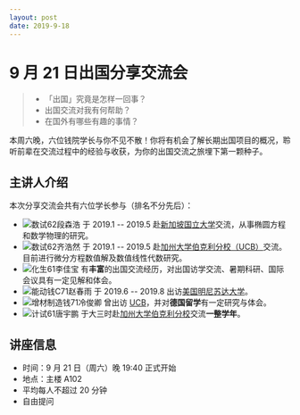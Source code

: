 ```yaml
---
layout: post
date: 2019-9-18
---
```


# 9 月 21 日出国分享交流会

> - 「出国」究竟是怎样一回事？
> - 出国交流对我有何帮助？
> - 在国外有哪些有趣的事情？

本周六晚，六位钱院学长与你不见不散！你将有机会了解长期出国项目的概况，聆听前辈在交流过程中的经验与收获，为你的出国交流之旅埋下第一颗种子。

## 主讲人介绍
本次分享交流会共有六位学长参与（排名不分先后）：

- ![数试62段森浩](person) 于 2019.1 -- 2019.5 赴<u>新加坡国立大学</u>交流，从事椭圆方程和数学物理的研究。
- ![数试62齐浩然](person) 于 2019.1 -- 2019.5 赴<u>加州大学伯克利分校（UCB）</u>交流。目前进行微分方程数值解及数值线性代数研究。
- ![化生61李佳宝](person) 有**丰富**的出国交流经历，对出国访学交流、暑期科研、国际会议具有一定见解和体会。
- ![能动钱C71赵春雨](person) 于 2019.6 -- 2019.8 出访<u>美国明尼苏达大学</u>。
- ![增材制造钱71冷俊卿](person) 曾出访 <u>UCB</u>，并对**德国留学**有一定研究与体会。
- ![计试61唐宇鹏](person) 于大三时赴<u>加州大学伯克利分校</u>交流**一整学年**。

## 讲座信息
- 时间：9 月 21 日（周六）晚 19:40 正式开始
- 地点：主楼 A102
- 平均每人不超过 20 分钟
- 自由提问